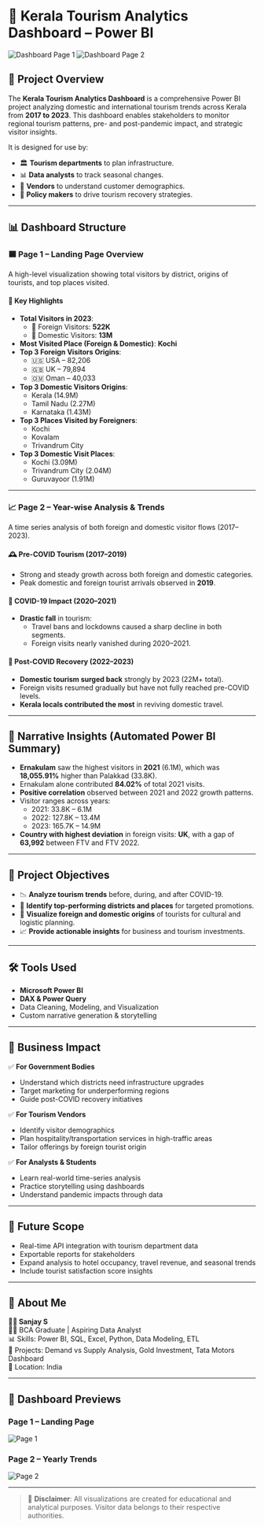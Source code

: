 # 🧭 Kerala Tourism Analytics Dashboard – Power BI

![Dashboard Page 1](Page_1.png)
![Dashboard Page 2](Page_2.png)

## 📌 Project Overview

The **Kerala Tourism Analytics Dashboard** is a comprehensive Power BI project analyzing domestic and international tourism trends across Kerala from **2017 to 2023**. This dashboard enables stakeholders to monitor regional tourism patterns, pre- and post-pandemic impact, and strategic visitor insights.  

It is designed for use by:
- 🏛️ **Tourism departments** to plan infrastructure.
- 📊 **Data analysts** to track seasonal changes.
- 💼 **Vendors** to understand customer demographics.
- 🧭 **Policy makers** to drive tourism recovery strategies.

---

## 📊 Dashboard Structure

### 🟦 Page 1 – **Landing Page Overview**
A high-level visualization showing total visitors by district, origins of tourists, and top places visited.

#### 🔹 Key Highlights
- **Total Visitors in 2023**:
  - 🧳 Foreign Visitors: **522K**
  - 🏡 Domestic Visitors: **13M**
- **Most Visited Place (Foreign & Domestic)**: **Kochi**
- **Top 3 Foreign Visitors Origins**:
  - 🇺🇸 USA – 82,206
  - 🇬🇧 UK – 79,894
  - 🇴🇲 Oman – 40,033
- **Top 3 Domestic Visitors Origins**:
  - Kerala (14.9M)
  - Tamil Nadu (2.27M)
  - Karnataka (1.43M)
- **Top 3 Places Visited by Foreigners**:
  - Kochi
  - Kovalam
  - Trivandrum City
- **Top 3 Domestic Visit Places**:
  - Kochi (3.09M)
  - Trivandrum City (2.04M)
  - Guruvayoor (1.91M)

---

### 📈 Page 2 – **Year-wise Analysis & Trends**
A time series analysis of both foreign and domestic visitor flows (2017–2023).

#### 🕰️ Pre-COVID Tourism (2017–2019)
- Strong and steady growth across both foreign and domestic categories.
- Peak domestic and foreign tourist arrivals observed in **2019**.

#### 🦠 COVID-19 Impact (2020–2021)
- **Drastic fall** in tourism:
  - Travel bans and lockdowns caused a sharp decline in both segments.
  - Foreign visits nearly vanished during 2020–2021.

#### 🔁 Post-COVID Recovery (2022–2023)
- **Domestic tourism surged back** strongly by 2023 (22M+ total).
- Foreign visits resumed gradually but have not fully reached pre-COVID levels.
- **Kerala locals contributed the most** in reviving domestic travel.

---

## 🧠 Narrative Insights (Automated Power BI Summary)

- **Ernakulam** saw the highest visitors in **2021** (6.1M), which was **18,055.91%** higher than Palakkad (33.8K).
- Ernakulam alone contributed **84.02%** of total 2021 visits.
- **Positive correlation** observed between 2021 and 2022 growth patterns.
- Visitor ranges across years:
  - 2021: 33.8K – 6.1M
  - 2022: 127.8K – 13.4M
  - 2023: 165.7K – 14.9M
- **Country with highest deviation** in foreign visits: **UK**, with a gap of **63,992** between FTV and FTV 2022.

---

## 📌 Project Objectives

- 📉 **Analyze tourism trends** before, during, and after COVID-19.
- 📌 **Identify top-performing districts and places** for targeted promotions.
- 📍 **Visualize foreign and domestic origins** of tourists for cultural and logistic planning.
- 📈 **Provide actionable insights** for business and tourism investments.

---

## 🛠️ Tools Used

- **Microsoft Power BI**
- **DAX & Power Query**
- Data Cleaning, Modeling, and Visualization
- Custom narrative generation & storytelling

---

## 📍 Business Impact

✅ **For Government Bodies**  
- Understand which districts need infrastructure upgrades  
- Target marketing for underperforming regions  
- Guide post-COVID recovery initiatives

✅ **For Tourism Vendors**  
- Identify visitor demographics  
- Plan hospitality/transportation services in high-traffic areas  
- Tailor offerings by foreign tourist origin

✅ **For Analysts & Students**  
- Learn real-world time-series analysis  
- Practice storytelling using dashboards  
- Understand pandemic impacts through data

---

## 🚀 Future Scope

- Real-time API integration with tourism department data  
- Exportable reports for stakeholders  
- Expand analysis to hotel occupancy, travel revenue, and seasonal trends  
- Include tourist satisfaction score insights

---

## 🙋 About Me

**👨‍💻 Sanjay S**  
🧑‍🎓 BCA Graduate | Aspiring Data Analyst  
📊 Skills: Power BI, SQL, Excel, Python, Data Modeling, ETL  
🔗 Projects: Demand vs Supply Analysis, Gold Investment, Tata Motors Dashboard  
📍 Location: India

---

## 📌 Dashboard Previews

### Page 1 – Landing Page  
![Page 1](Page_1.png)

### Page 2 – Yearly Trends  
![Page 2](Page_2.png)

---

> 🛑 **Disclaimer**: All visualizations are created for educational and analytical purposes. Visitor data belongs to their respective authorities.



